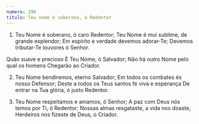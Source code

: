 ```yaml
---
numero: 296
titulo: Teu nome é soberano, ó Redentor
---
```

1. Teu Nome é soberano, ó caro Redentor;
Teu Nome é mui sublime, de grande esplendor;
Em espírito e verdade devemos adorar-Te;
Devemos tributar-Te louvores ó Senhor.

Quão suave e precioso
É Teu Nome, ó Salvador;
Não há outro Nome pelo qual os homens
Chegarão ao Criador.

2. Teu Nome bendiremos, eterno Salvador;
Em todos os combates és nosso Defensor;
Deste a todos os Teus santos fé viva e esperança
De entrar na Tua glória, ó justo Redentor.

3. Teu Nome respeitamos e amamos, ó Senhor;
A paz com Deus nós temos por Ti, ó Redentor;
Nossas almas resgataste, a vida nos doaste,
Herdeiros nos fizeste de Deus, o Criador.
